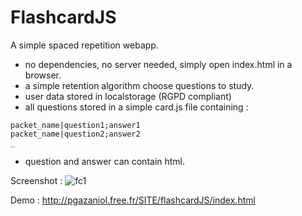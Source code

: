 # FlashcardJS

A simple spaced repetition webapp.


* no dependencies, no server needed, simply open index.html in a browser.
* a simple retention algorithm choose questions to study.
* user data stored in localstorage (RGPD compliant)
* all questions stored in a simple card.js file containing :
```
packet_name|question1;answer1
packet_name|question2;answer2
_
```
* question and answer can contain html.

Screenshot :
![fc1](https://github.com/pi3141/flashcardJS/assets/6727554/bddb6c46-4405-4833-b4d3-281171969647)


Demo :
http://pgazaniol.free.fr/SITE/flashcardJS/index.html
